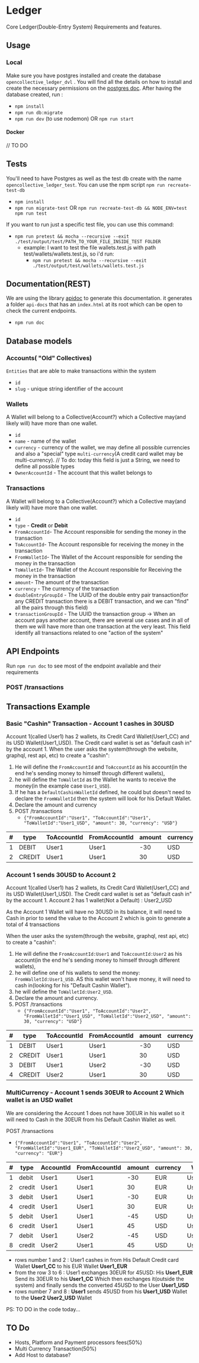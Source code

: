 # Ledger

Core Ledger(Double-Entry System) Requirements and features.

## Usage

### Local

Make sure you have postgres installed and create the database `opencollective_ledger_dvl` . You will find all the details on how to install and create the necessary permissions on the [postgres doc](docs/postgres.md).
After having the database created, run :

- `npm install`
- `npm run db:migrate`
- `npm run dev` (to use nodemon) OR `npm run start`

#### Docker

// TO DO


## Tests

You'll need to have Postgres as well as the test db create with the name `opencollective_ledger_test`. You can use the npm script `npm run recreate-test-db`

- `npm install`
- `npm run migrate-test` OR `npm run recreate-test-db && NODE_ENV=test npm run test`

If you want to run just a specific test file, you can use this command:

- `npm run pretest && mocha --recursive --exit ./test/output/test/PATH_TO_YOUR_FILE_INSIDE_TEST FOLDER`
    - example: I want to test the file wallets.test.js with path test/wallets/wallets.test.js, so i'd run:
      - `npm run pretest && mocha --recursive --exit ./test/output/test/wallets/wallets.test.js`

## Documentation(REST)

We are using the library [apidoc](https://github.com/apidoc/apidoc) to generate this documentation. it generates a folder `api-docs` that has an `index.html` at its root which can be open to check the current endpoints.

- `npm run doc`


## Database models

### Accounts( "Old" Collectives)

`Entities` that are able to make transactions within the system

- `id`
- `slug` - unique string identifier of the account

### Wallets

A Wallet will belong to a Collective(Account?) which a Collective may(and likely will) have more than one wallet.

- `id`
- `name` - name of the wallet
- `currency` - currency of the wallet, we may define all possible currencies and also a "special" type `multi-currency`(A credit card wallet may be multi-currency). // To do: today this field is just a String, we need to define all possible types
- `OwnerAccountId` - The account that this wallet belongs to

### Transactions

A Wallet will belong to a Collective(Account?) which a Collective may(and likely will) have more than one wallet.

- `id`
- `type` - **Credit** or **Debit**
- `FromAccountId`- The Account responsible for sending the money in the transaction
- `ToAccountId`- The Account responsible for receiving the money in the transaction
- `FromWalletId`- The Wallet of the Account responsible for sending the money in the transaction
- `ToWalletId`- The Wallet of the Account responsible for Receiving the money in the transaction
- `amount`- The amount of the transaction
- `currency` - The currency of the transaction
- `doubleEntryGroupId` - The UUID of the double entry pair transaction(for any CREDIT transaction there is a DEBIT transaction, and we can "find" all the pairs through this field)
- `transactionGroupId` - The UUID the transaction group -> When an account pays another account, there are several use cases and in all of them we will have more than one transaction at the very least. This field identify all transactions related to one "action of the system"


## API Endpoints

Run `npm run doc` to see most of the endpoint available and their requirements

### POST /transactions


## Transactions Example

### Basic "Cashin" Transaction - Account 1 cashes in 30USD

Account 1(called User1) has 2 wallets, its Credit Card Wallet(User1_CC) and its USD Wallet(User1_USD). The Credit card wallet is set as "default cash in"  by the account 1. When the user asks the system(through the website, graphql, rest api, etc) to create a "cashin":

1. He will define the `FromAccountId` and `ToAccountId` as his account(in the end he's sending money to himself through different wallets), 
2. he will define the `ToWalletId` as the Wallet he wants to receive the money(in the example case `User1_USD`).
3. If he has a `DefaultCashinWalletId` defined, he could but doesn't need to declare the `FromWalletId` then the system will look for his Default Wallet.
4. Declare the amount and currency
5. POST /transactions 
    -  `{"FromAccountId":"User1", "ToAccountId":"User1", "ToWalletId":"User1_USD", "amount": 30, "currency": "USD"}`

|# | type   |ToAccountId | FromAccountId | amount |currency |FromWalletId|  ToWalletId   |TransactioGroup| DoubleEntryId |
|--|--------|------------|--------------|--------|----------|-------------|--------------|---------------| --------------|
|1 | DEBIT  |   User1    |     User1    |  -30   |   USD    | User1_USD   |  User1_CC    | TG_GROUP_1    | DoubleEntry_1 |
|2 | CREDIT |   User1    |     User1    |  30    |   USD    | User1_CC    |  User1_USD   | TG_GROUP_1    | DoubleEntry_1 |

### Account 1 sends 30USD to Account 2 

Account 1(called User1) has 2 wallets, its Credit Card Wallet(User1_CC) and its USD Wallet(User1_USD). The Credit card wallet is set as "default cash in"  by the account 1. 
Account 2 has 1 wallet(Not a Default) : User2_USD

As the Account 1 Wallet will have no 30USD in its balance, it will need to Cash in prior to send the value to the Account 2 which is goin to generate a total of 4 transactions

When the user asks the system(through the website, graphql, rest api, etc) to create a "cashin":

1. He will define the `FromAccountId:User1` and `ToAccountId:User2` as his account(in the end he's sending money to himself through different wallets), 
2. he will define one of his wallets to send the money: `FromWalletId:User1_USD`. AS this wallet won't have money, it will need to cash in(looking for his "Default Cashin Wallet").
3. he will define the `ToWalletId:User2_USD`.
4. Declare the amount and currency.
5. POST /transactions 
    -  `{"FromAccountId":"User1", "ToAccountId":"User2", "FromWalletId":"User1_USD", "ToWalletId":"User2_USD", "amount": 30, "currency": "USD"}`

|# | type   |ToAccountId | FromAccountId | amount |currency |FromWalletId|  ToWalletId   |TransactioGroup| DoubleEntryId |
|--|--------|------------|--------------|--------|----------|-------------|--------------|---------------| --------------|
|1 | DEBIT  |   User1    |     User1    |  -30   |   USD    | User1_USD   |  User1_CC    | TG_GROUP_1    | DoubleEntry_1 |
|2 | CREDIT |   User1    |     User1    |  30    |   USD    | User1_CC    |  User1_USD   | TG_GROUP_1    | DoubleEntry_1 |
|3 | DEBIT  |   User1    |     User2    |  -30   |   USD    | User2_USD   |  User1_USD   | TG_GROUP_1    | DoubleEntry_2 |
|4 | CREDIT |   User2    |     User1    |  30    |   USD    | User1_CC    |  User2_USD   | TG_GROUP_1    | DoubleEntry_2 |

### MultiCurrency - Account 1 sends 30EUR to Account 2 Which wallet is an USD wallet

We are considering the Account 1 does not have 30EUR in his wallet so it will need to Cash in the 30EUR from his Default Cashin Wallet as well.

POST /transactions 
  -  `{"FromAccountId":"User1", "ToAccountId":"User2", "FromWalletId":"User1_EUR", "ToWalletId":"User2_USD", "amount": 30, "currency": "EUR"}`

|# | type   | AccountId  | FromAccountId | amount |currency |WalletId  |FromWalletId  |TransactioGroup| DoubleEntryId       |
|--|--------|------------|--------------|--------|---------|-----------|--------------|---------------| --------------|
|1 | debit  |   User1    |     User1    |  -30   |   EUR   | User1_EUR |  User1_CC    | UUID_GROUP_1  | DoubleEntry_1 |
|2 | credit |   User1    |     User1    |  30    |   EUR   | User1_CC  |  User1_EUR   | UUID_GROUP_1  | DoubleEntry_1 |
|3 | debit  |   User1    |     User1    |  -30   |   EUR   | User1_CC  |  User1_EUR   | UUID_GROUP_1  | DoubleEntry_2 |
|4 | credit |   User1    |     User1    |  30    |   EUR   | User1_EUR |  User1_CC    | UUID_GROUP_1  | DoubleEntry_2 |
|5 | debit |    User1    |     User1    |  -45   |   USD   | User1_USD |  User1_CC    | UUID_GROUP_1  | DoubleEntry_3 |
|6 | credit |   User1    |     User1    |  45    |   USD   | User1_CC  |  User1_USD   | UUID_GROUP_1  | DoubleEntry_3 |
|7 | debit  |   User1    |     User2    | -45    |   USD   | User2_USD |  User1_USD   | UUID_GROUP_1  | DoubleEntry_4 |
|8 | credit |   User2    |     User1    |  45    |   USD   | User2_USD |  User1_USD   | UUID_GROUP_1  | DoubleEntry_4 |

- rows number 1 and 2 : User1 cashes in from His Default Credit card Wallet **User1_CC** to his EUR Wallet **User1_EUR**
- from the row 3  to 6  : User1 exchanges 30EUR for 45USD: His  **User1_EUR** Send its 30EUR to his **User1_CC** Which then exchanges it(outside the system) and finally sends the converted 45USD to the User **User1_USD**
- rows number 7 and 8 : **User1** sends 45USD from his **User1_USD** Wallet to the **User2** **User2_USD** Wallet

PS: TO DO in the code today...

## TO Do

- Hosts, Platform and Payment processors fees(50%)
- Multi Currency Transaction(50%)
- Add Host to database?